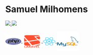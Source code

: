# Samuel Milhomens
<div>
  <a href="https://github.com/Samuel-Mil">
  <img height="180em" src="https://github-readme-stats.vercel.app/api?username=Samuel-Mil&show_icons=true&theme=tokyonight&include_all_commits=true&count_private=true"/>
  <img height="180em" src="https://github-readme-stats.vercel.app/api/top-langs/?username=Samuel-Mil&layout=compact&langs_count=7&theme=tokyonight"/>
</div>

<div style="display: inline_block"><br>
  
  <img align="center" alt="Samuel-CSS" height="40" width="50" src="https://raw.githubusercontent.com/devicons/devicon/master/icons/php/php-original.svg">
  <img align="center" alt="Samuel-CSS" height="40" width="60" src="https://raw.githubusercontent.com/devicons/devicon/master/icons/laravel/laravel-plain-wordmark.svg">
  <img align="center" alt="Samuel-React" height="30" width="40" src="https://raw.githubusercontent.com/devicons/devicon/master/icons/react/react-original.svg">
  <img align="center" alt="Samuel-CSS" height="60" width="70" src="https://raw.githubusercontent.com/devicons/devicon/master/icons/mysql/mysql-original-wordmark.svg">
</div>
